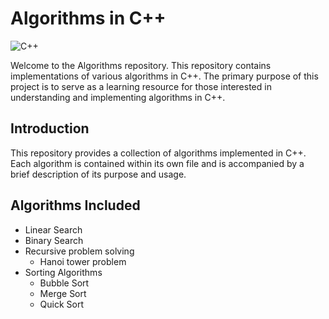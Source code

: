 # Algorithms in C++

![C++](https://img.shields.io/badge/language-C%2B%2B-%23f34b7d.svg)

Welcome to the Algorithms repository. This repository contains implementations of various algorithms in C++. The primary purpose of this project is to serve as a learning resource for those interested in understanding and implementing algorithms in C++.

## Introduction

This repository provides a collection of algorithms implemented in C++. Each algorithm is contained within its own file and is accompanied by a brief description of its purpose and usage.

## Algorithms Included

- Linear Search
- Binary Search
- Recursive problem solving
  - Hanoi tower problem
- Sorting Algorithms
  - Bubble Sort
  - Merge Sort
  - Quick Sort




